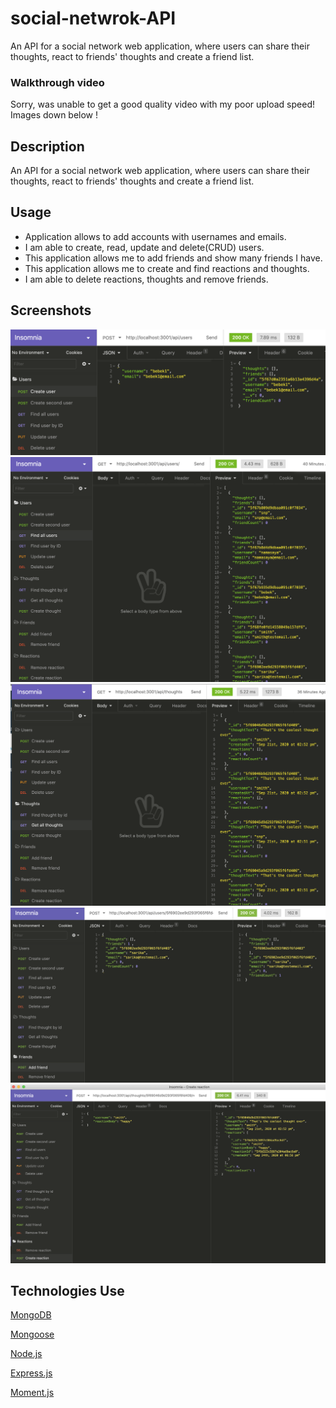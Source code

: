 # social-netwrok-API

An API for a social network web application, where users can share their thoughts, react to friends' thoughts and create a friend list.

### Walkthrough video 
Sorry, was unable to get a good quality video with my poor upload speed! Images down below !

## Description
An API for a social network web application, where users can share their thoughts, react to friends' thoughts and create a friend list.

## Usage
- Application allows to add accounts with usernames and emails.
- I am able to create, read, update and delete(CRUD) users.
- This application allows me to add friends and show many friends I have.
- This application allows me to create and find reactions and thoughts.
- I am able to delete reactions, thoughts and remove friends.


## Screenshots
![](images/create-user.png)
![](images/find-all-user.png)
![](images/get-all-thoughts.png)
![](images/add-friend.png)
![](images/create-reactions.png)


## Technologies Use
<p><a href="https://www.mongodb.com/">MongoDB</a></p>
<p><a href="https://www.npmjs.com/package/mongoose">Mongoose</a></p>
<p><a href="https://nodejs.org/">Node.js</a></p>
<p><a href="https://www.npmjs.com/package/express">Express.js</a></p>
<p><a href="https://www.npmjs.com/package/moment">Moment.js</a></p>

